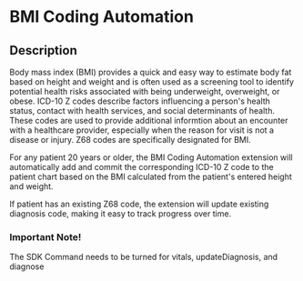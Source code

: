 # BMI Coding Automation

## Description

Body mass index (BMI) provides a quick and easy way to estimate body fat based on height and weight and is often used as a screening tool to identify potential health risks associated with being underweight, overweight, or obese. ICD-10 Z codes describe factors influencing a person's health status, contact with health services, and social determinants of health. These codes are used to provide additional informtion about an encounter with a healthcare provider, especially when the reason for visit is not a disease or injury. Z68 codes are specifically designated for BMI.

For any patient 20 years or older, the BMI Coding Automation extension will automatically add and commit the corresponding ICD-10 Z code to the patient chart based on the BMI calculated from the patient's entered height and weight.

If patient has an existing Z68 code, the extension will update existing diagnosis code, making it easy to track progress over time.

### Important Note!

The SDK Command needs to be turned for vitals, updateDiagnosis, and diagnose
